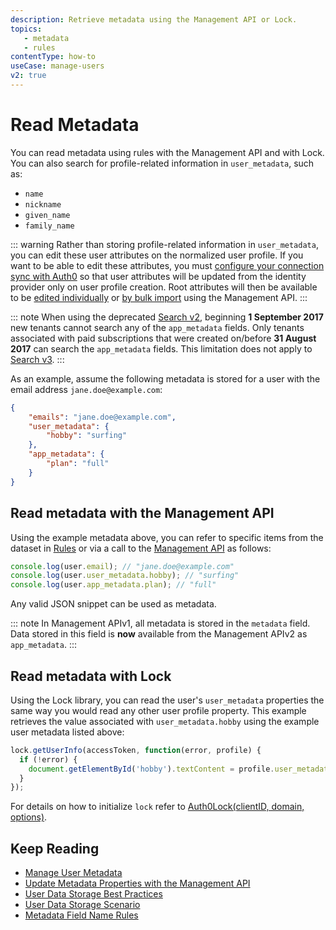 ```yaml
---
description: Retrieve metadata using the Management API or Lock.
topics: 
   - metadata
   - rules
contentType: how-to
useCase: manage-users
v2: true
---
```


# Read Metadata

You can read metadata using rules with the Management API and with Lock. You can also search for profile-related information in `user_metadata`, such as:

- `name`
- `nickname`
- `given_name`
- `family_name`

::: warning
Rather than storing profile-related information in `user_metadata`, you can edit these user attributes on the normalized user profile. If you want to be able to edit these attributes, you must [configure your connection sync with Auth0](/dashboard/guides/connections/configure-connection-sync) so that user attributes will be updated from the identity provider only on user profile creation. Root attributes will then be available to be [edited individually](/api/management/guides/users/update-root-attributes-users) or [by bulk import](/api/management/guides/users/update-root-attributes-users) using the Management API.
:::

::: note 
When using the deprecated [Search v2](/users/search/v2), beginning **1 September 2017** new tenants cannot search any of the  `app_metadata` fields. Only tenants associated with paid subscriptions that were created on/before **31 August 2017** can search the `app_metadata` fields.
This limitation does not apply to [Search v3](/users/search/v3).
:::

As an example, assume the following metadata is stored for a user with the email address `jane.doe@example.com`:

```json
{
    "emails": "jane.doe@example.com",
    "user_metadata": {
        "hobby": "surfing"
    },
    "app_metadata": {
        "plan": "full"
    }
}
```

## Read metadata with the Management API

Using the example metadata above, you can refer to specific items from the dataset in [Rules](/rules) or via a call to the [Management API](/users/guides/manage-user-metadata) as follows:

```js
console.log(user.email); // "jane.doe@example.com"
console.log(user.user_metadata.hobby); // "surfing"
console.log(user.app_metadata.plan); // "full"
```
Any valid JSON snippet can be used as metadata.

::: note
In Management APIv1, all metadata is stored in the `metadata` field. Data stored in this field is **now** available from the Management APIv2 as `app_metadata`.
:::

## Read metadata with Lock

Using the Lock library, you can read the user's `user_metadata` properties the same way you would read any other user profile property. This example retrieves the value associated with `user_metadata.hobby` using the example user metadata listed above:

```js
lock.getUserInfo(accessToken, function(error, profile) {
  if (!error) {
    document.getElementById('hobby').textContent = profile.user_metadata.hobby;
  }
});
```

For details on how to initialize `lock` refer to [Auth0Lock(clientID, domain, options)](https://github.com/auth0/lock#new-auth0lockclientid-domain-options).

## Keep Reading

* [Manage User Metadata](/users/guides/manage-user-metadata)
* [Update Metadata Properties with the Management API](/users/guides/update-metadata-properties-with-management-api)
* [User Data Storage Best Practices](/best-practices/user-data-storage-best-practices)
* [User Data Storage Scenario](/users/references/user-data-storage-scenario)
* [Metadata Field Name Rules](/users/references/metadata-field-name-rules)
